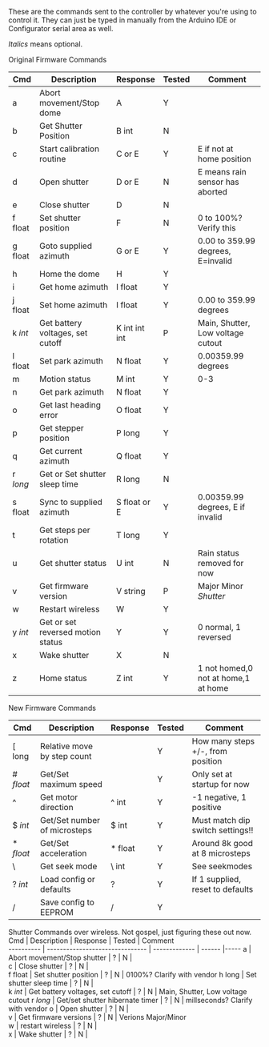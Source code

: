 These are the commands sent to the controller by whatever you're using to control it. They can just be typed in manually from the Arduino IDE or Configurator serial area as well.

_Italics_ means optional.

Original Firmware Commands

 Cmd     | Description                       | Response      | Tested | Comment                       
-------- | --------------------------------- | ------------- | ------ |-----
a        | Abort movement/Stop dome          | A             | Y      |
b        | Get Shutter Position              | B int         | N      |
c        | Start calibration routine         | C or E        | Y      | E if not at home position           
d        | Open shutter                      | D or E        | N      | E means rain sensor has aborted     
e        | Close shutter                     | D             | N      |
f float  | Set shutter position              | F             | N      | 0 to 100%? Verify this              
g float  | Goto supplied azimuth             | G or E        | Y      | 0.00 to 359.99 degrees, E=invalid   
h        | Home the dome                     | H             | Y      |                                     
i        | Get home azimuth                  | I float       | Y      |                                     
j float  | Set home azimuth                  | I float       | Y      | 0.00 to 359.99 degrees              
k _int_  | Get battery voltages, set cutoff  | K int int int | P      | Main, Shutter, Low voltage cutout   
l float  | Set park azimuth                  | N float       | Y      | 0.00359.99 degrees                  
m        | Motion status                     | M int         | Y      | 0-3                                 
n        | Get park azimuth                  | N float       | Y      |                                     
o        | Get last heading error            | O float       | Y      |                                     
p        | Get stepper position              | P long        | Y      |                                     
q        | Get current azimuth               | Q float       | Y      |                                     
r _long_ | Get or Set shutter sleep time     | R long        | N      |                                     
s float  | Sync to supplied azimuth          | S float or E  | Y      | 0.00359.99 degrees, E if invalid    
t        | Get steps per rotation            | T long        | Y      |                                     
u        | Get shutter status                | U int         | N      | Rain status removed for now         
v        | Get firmware version              | V string      | P      | Major Minor _Shutter_
w        | Restart wireless                  | W             | Y      |                                     
y _int_  | Get or set reversed motion status | Y             | Y      | 0 normal, 1 reversed                
x        | Wake shutter                      | X             | N      |                                     
z        | Home status                       | Z int         | Y      | 1 not homed,0 not at home,1 at home 

New Firmware Commands

 Cmd       | Description                     | Response      | Tested | Comment                       
---------- | ------------------------------- | ------------- | ------ |-----
\[ long    | Relative move by step count     |               | Y      | How many steps +/-, from position 
\# _float_ | Get/Set maximum speed           |               | Y      | Only set at startup for now        
^          | Get motor direction             | ^ int         | Y      | -1 negative, 1 positive            
$ _int_    | Get/Set number of microsteps    | $ int         | Y      | Must match dip switch settings!!    
\* _float_ | Get/Set acceleration            | * float       | Y      | Around 8k good at 8 microsteps      
\          | Get seek mode                   | \ int         | Y      | See seekmodes                       
? _int_    | Load config or defaults         | ?             | Y      | If 1 supplied, reset to defaults
/          | Save config to EEPROM           | /             | Y      | 

Shutter Commands over wireless. Not gospel, just figuring these out now.
Cmd       | Description                     | Response      | Tested | Comment                       
---------- | ------------------------------- | ------------- | ------ |-----
a     | Abort movement/Stop shutter       | ?        |  N  |                               
c     | Close shutter                     | ?        |  N  |                               
f float   | Set shutter position              | ?        |  N  | 0100%? Clarify with vendor
h long   | Set shutter sleep time            | ?        |  N  |                            
k _int_ | Get battery voltages, set cutoff  | ?        |  N  | Main, Shutter, Low voltage cutout 
r _long_ | Get/set shutter hibernate timer   | ?        |  N  | millseconds? Clarify with vendor 
o     | Open shutter                      | ?        |  N  |                                   
v     | Get firmware versions             | ?        |  N  | Verions Major/Minor               
w     | restart wireless                  | ?        |  N  |                                   
x     | Wake shutter                      | ?        |  N  |                                   

